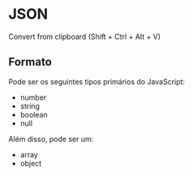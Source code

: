 # JSON
<!--> Convert from clipboard (Shift + Ctrl + Alt + V)<!-->
## Formato
Pode ser os seguintes tipos primários do JavaScript:
- number
- string
- boolean
- null

Além disso, pode ser um:
- array
- object